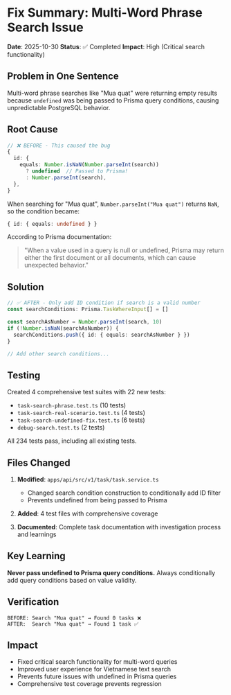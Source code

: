 # Fix Summary: Multi-Word Phrase Search Issue

**Date**: 2025-10-30
**Status**: ✅ Completed
**Impact**: High (Critical search functionality)

## Problem in One Sentence

Multi-word phrase searches like "Mua quat" were returning empty results because `undefined` was being passed to Prisma query conditions, causing unpredictable PostgreSQL behavior.

## Root Cause

```typescript
// ❌ BEFORE - This caused the bug
{
  id: {
    equals: Number.isNaN(Number.parseInt(search))
      ? undefined  // Passed to Prisma!
      : Number.parseInt(search),
  },
}
```

When searching for "Mua quat", `Number.parseInt("Mua quat")` returns `NaN`, so the condition became:
```typescript
{ id: { equals: undefined } }
```

According to Prisma documentation:
> "When a value used in a query is null or undefined, Prisma may return either the first document or all documents, which can cause unexpected behavior."

## Solution

```typescript
// ✅ AFTER - Only add ID condition if search is a valid number
const searchConditions: Prisma.TaskWhereInput[] = []

const searchAsNumber = Number.parseInt(search, 10)
if (!Number.isNaN(searchAsNumber)) {
  searchConditions.push({ id: { equals: searchAsNumber } })
}

// Add other search conditions...
```

## Testing

Created 4 comprehensive test suites with 22 new tests:
- `task-search-phrase.test.ts` (10 tests)
- `task-search-real-scenario.test.ts` (4 tests)
- `task-search-undefined-fix.test.ts` (6 tests)
- `debug-search.test.ts` (2 tests)

All 234 tests pass, including all existing tests.

## Files Changed

1. **Modified**: `apps/api/src/v1/task/task.service.ts`
   - Changed search condition construction to conditionally add ID filter
   - Prevents undefined from being passed to Prisma

2. **Added**: 4 test files with comprehensive coverage

3. **Documented**: Complete task documentation with investigation process and learnings

## Key Learning

**Never pass undefined to Prisma query conditions.** Always conditionally add query conditions based on value validity.

## Verification

```
BEFORE: Search "Mua quat" → Found 0 tasks ❌
AFTER:  Search "Mua quat" → Found 1 task ✅
```

## Impact

- Fixed critical search functionality for multi-word queries
- Improved user experience for Vietnamese text search
- Prevents future issues with undefined in Prisma queries
- Comprehensive test coverage prevents regression
